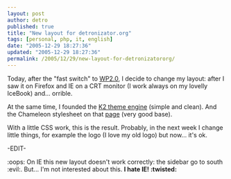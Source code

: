 ```yaml
---
layout: post
author: detro
published: true
title: "New layout for detronizator.org"
tags: [personal, php, it, english]
date: "2005-12-29 18:27:36"
updated: "2005-12-29 18:27:36"
permalink: /2005/12/29/new-layout-for-detronizatororg/
---
```


Today, after the "fast switch" to <a href="http://www.detronizator.org/2005/12/29/migrated-to-wordpress2/">WP2.0</a>, I decide to change my layout: after I saw it on Firefox and IE on a CRT monitor (I work always on my lovelly IceBook) and... orrible.

At the same time, I founded the <a title="K2" target="_blank" href="http://binarybonsai.com/k2/">K2 theme engine</a> (simple and clean). And the Chameleon stylesheet on that <a title="k2 styles at Oakleys Corner" target="_blank" href="http://oakley.bioinformaticsonline.co.uk/k2-styles/">page</a> (very good base).

With a little CSS work, this is the result. Probably, in the next week I change little things, for example the logo (I love my old logo) but now... it's ok.

-EDIT-

:oops: On IE this new layout doesn't work correctly: the sidebar go to south :evil:. But... I'm not interested about this. <strong>I hate IE! :twisted:</strong>
